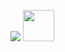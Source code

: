 <p>
<img src="https://github.com/Omegapy/Omegapy/assets/121726699/ac8dbe8e-45b8-485c-86eb-772982f97078">
<img width="50" height="50" src="https://github.com/user-attachments/assets/3c3731cb-b59e-488b-a2dd-9db2d95016f0">
</p>



